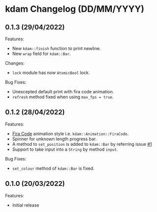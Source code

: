 # kdam Changelog (DD/MM/YYYY)

## 0.1.3 (29/04/2022)

Features:

- New `kdam::finish` function to print newline.
- New `wrap` field for `kdam::Bar`.

Changes:

- `lock` module has now `AtomicBool` lock.

Bug Fixes:

- Unexcepted default print with fira code animation.
- `refresh` method fixed when using `max_fps = true`.

## 0.1.2 (28/04/2022)

Features:

- [Fira Code](https://github.com/tonsky/FiraCode) animation style i.e. `kdam::Animation::FiraCode`.
- Spinner for unknown length progress bar.
- A method to `set_position` is added to `kdam::Bar` by referring issue [#1](https://github.com/clitic/kdam/issues/1)
- Support to take input into a `String` by method `input`.

Bug Fixes:

- `set_colour` method of `kdam::Bar` is fixed.

## 0.1.0 (20/03/2022)

Features:

- Initial release

